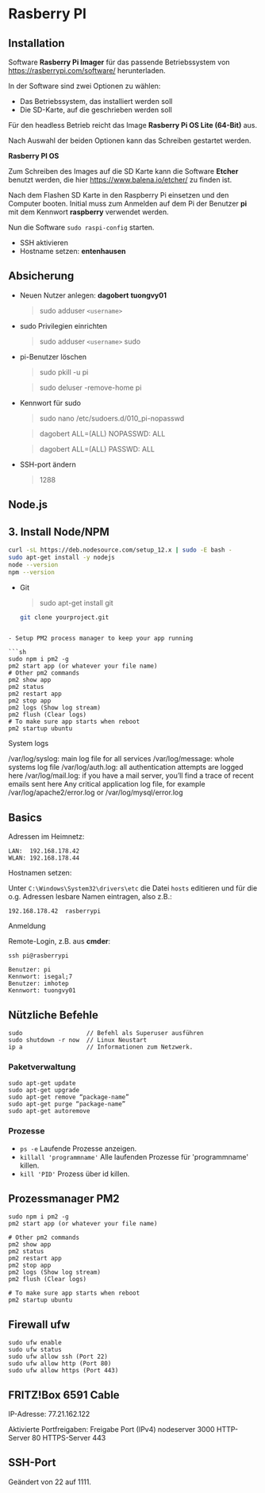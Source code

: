 # Rasberry PI

## Installation

Software **Rasberry Pi Imager** für das passende Betriebssystem von <https://rasberrypi.com/software/> herunterladen. 

In der Software sind zwei Optionen zu wählen:
- Das Betriebssystem, das installiert werden soll
- Die SD-Karte, auf die geschrieben werden soll

Für den headless Betrieb reicht das Image **Rasberry Pi OS Lite (64-Bit)** aus.

Nach Auswahl der beiden Optionen kann das Schreiben gestartet werden.


**Rasberry PI OS**

Zum Schreiben des Images auf die SD Karte kann die Software **Etcher** benutzt werden, die hier <https://www.balena.io/etcher/> zu finden ist.

Nach dem Flashen SD Karte in den Raspberry Pi einsetzen und den Computer booten. Initial muss zum Anmelden auf dem Pi der Benutzer **pi** mit dem Kennwort **raspberry** verwendet werden.

Nun die Software `sudo raspi-config` starten.

- SSH aktivieren
- Hostname setzen: **entenhausen**

## Absicherung

- Neuen Nutzer anlegen: **dagobert** **tuongvy01**
  > sudo adduser `<username>`
- sudo Privilegien einrichten

  > sudo adduser `<username>` sudo

- pi-Benutzer löschen

  > sudo pkill -u pi

  > sudo deluser -remove-home pi

- Kennwort für sudo

  > sudo nano /etc/sudoers.d/010_pi-nopasswd

  > dagobert ALL=(ALL) NOPASSWD: ALL

  > dagobert ALL=(ALL) PASSWD: ALL

- SSH-port ändern
  > 1288

## Node.js

## 3. Install Node/NPM

```sh
curl -sL https://deb.nodesource.com/setup_12.x | sudo -E bash -
sudo apt-get install -y nodejs
node --version
npm --version
```

- Git

  > sudo apt-get install git

  ```sh
  git clone yourproject.git
  ```

````

- Setup PM2 process manager to keep your app running

```sh
sudo npm i pm2 -g
pm2 start app (or whatever your file name)
# Other pm2 commands
pm2 show app
pm2 status
pm2 restart app
pm2 stop app
pm2 logs (Show log stream)
pm2 flush (Clear logs)
# To make sure app starts when reboot
pm2 startup ubuntu
````

System logs

/var/log/syslog: main log file for all services
/var/log/message: whole systems log file
/var/log/auth.log: all authentication attempts are logged here
/var/log/mail.log: if you have a mail server, you’ll find a trace of recent emails sent here
Any critical application log file, for example /var/log/apache2/error.log or /var/log/mysql/error.log

## Basics

Adressen im Heimnetz:

```script
LAN:  192.168.178.42
WLAN: 192.168.178.44
```

Hostnamen setzen:

Unter `C:\Windows\System32\drivers\etc` die Datei `hosts` editieren und für die o.g. Adressen lesbare Namen eintragen, also z.B.:

```hosts
192.168.178.42  rasberrypi
```

Anmeldung

Remote-Login, z.B. aus **cmder**:

`ssh pi@rasberrypi`

```login
Benutzer: pi
Kennwort: isegal;7
Benutzer: imhotep
Kennwort: tuongvy01
```

## Nützliche Befehle

```script
sudo                  // Befehl als Superuser ausführen
sudo shutdown -r now  // Linux Neustart
ip a                  // Informationen zum Netzwerk.
```

### Paketverwaltung

```script
sudo apt-get update
sudo apt-get upgrade
sudo apt-get remove “package-name”
sudo apt-get purge “package-name”
sudo apt-get autoremove
```

### Prozesse

- `ps -e` Laufende Prozesse anzeigen.
- `killall 'programmname'` Alle laufenden Prozesse für 'programmname' killen.
- `kill 'PID'` Prozess über id killen.

## Prozessmanager **PM2**

```script
sudo npm i pm2 -g
pm2 start app (or whatever your file name)

# Other pm2 commands
pm2 show app
pm2 status
pm2 restart app
pm2 stop app
pm2 logs (Show log stream)
pm2 flush (Clear logs)

# To make sure app starts when reboot
pm2 startup ubuntu
```

## Firewall **ufw**

```script
sudo ufw enable
sudo ufw status
sudo ufw allow ssh (Port 22)
sudo ufw allow http (Port 80)
sudo ufw allow https (Port 443)
```

## FRITZ!Box 6591 Cable

IP-Adresse: 77.21.162.122

Aktivierte Portfreigaben:
Freigabe Port (IPv4)
nodeserver 3000
HTTP-Server 80
HTTPS-Server 443

## SSH-Port

Geändert von 22 auf 1111.
